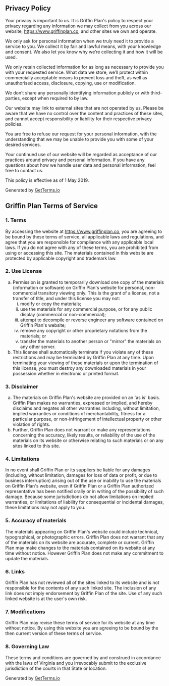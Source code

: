 ---
---

<h2>Privacy Policy</h2>
<p>Your privacy is important to us. It is Griffin Plan's policy to respect your privacy regarding any information we may collect from you across our website, <a href="https://www.griffinplan.co">https://www.griffinplan.co</a>, and other sites we own and operate.</p>
<p>We only ask for personal information when we truly need it to provide a service to you. We collect it by fair and lawful means, with your knowledge and consent. We also let you know why we’re collecting it and how it will be used.</p>
<p>We only retain collected information for as long as necessary to provide you with your requested service. What data we store, we’ll protect within commercially acceptable means to prevent loss and theft, as well as unauthorised access, disclosure, copying, use or modification.</p>
<p>We don’t share any personally identifying information publicly or with third-parties, except when required to by law.</p>
<p>Our website may link to external sites that are not operated by us. Please be aware that we have no control over the content and practices of these sites, and cannot accept responsibility or liability for their respective privacy policies.</p>
<p>You are free to refuse our request for your personal information, with the understanding that we may be unable to provide you with some of your desired services.</p>
<p>Your continued use of our website will be regarded as acceptance of our practices around privacy and personal information. If you have any questions about how we handle user data and personal information, feel free to contact us.</p>
<p>This policy is effective as of 1 May 2019.</p>
<p>Generated by <a title="Privacy Policy Template Generator" href="https://getterms.io/">GetTerms.io</a></p>

<h2>Griffin Plan Terms of Service</h2>
<h3>1. Terms</h3>
<p>By accessing the website at <a href="https://www.griffinplan.co">https://www.griffinplan.co</a>, you are agreeing to be bound by these terms of service, all applicable laws and regulations, and agree that you are responsible for compliance with any applicable local laws. If you do not agree with any of these terms, you are prohibited from using or accessing this site. The materials contained in this website are protected by applicable copyright and trademark law.</p>
<h3>2. Use License</h3>
<ol type="a">
   <li>Permission is granted to temporarily download one copy of the materials (information or software) on Griffin Plan's website for personal, non-commercial transitory viewing only. This is the grant of a license, not a transfer of title, and under this license you may not:
   <ol type="i">
       <li>modify or copy the materials;</li>
       <li>use the materials for any commercial purpose, or for any public display (commercial or non-commercial);</li>
       <li>attempt to decompile or reverse engineer any software contained on Griffin Plan's website;</li>
       <li>remove any copyright or other proprietary notations from the materials; or</li>
       <li>transfer the materials to another person or "mirror" the materials on any other server.</li>
   </ol>
    </li>
   <li>This license shall automatically terminate if you violate any of these restrictions and may be terminated by Griffin Plan at any time. Upon terminating your viewing of these materials or upon the termination of this license, you must destroy any downloaded materials in your possession whether in electronic or printed format.</li>
</ol>
<h3>3. Disclaimer</h3>
<ol type="a">
   <li>The materials on Griffin Plan's website are provided on an 'as is' basis. Griffin Plan makes no warranties, expressed or implied, and hereby disclaims and negates all other warranties including, without limitation, implied warranties or conditions of merchantability, fitness for a particular purpose, or non-infringement of intellectual property or other violation of rights.</li>
   <li>Further, Griffin Plan does not warrant or make any representations concerning the accuracy, likely results, or reliability of the use of the materials on its website or otherwise relating to such materials or on any sites linked to this site.</li>
</ol>
<h3>4. Limitations</h3>
<p>In no event shall Griffin Plan or its suppliers be liable for any damages (including, without limitation, damages for loss of data or profit, or due to business interruption) arising out of the use or inability to use the materials on Griffin Plan's website, even if Griffin Plan or a Griffin Plan authorized representative has been notified orally or in writing of the possibility of such damage. Because some jurisdictions do not allow limitations on implied warranties, or limitations of liability for consequential or incidental damages, these limitations may not apply to you.</p>
<h3>5. Accuracy of materials</h3>
<p>The materials appearing on Griffin Plan's website could include technical, typographical, or photographic errors. Griffin Plan does not warrant that any of the materials on its website are accurate, complete or current. Griffin Plan may make changes to the materials contained on its website at any time without notice. However Griffin Plan does not make any commitment to update the materials.</p>
<h3>6. Links</h3>
<p>Griffin Plan has not reviewed all of the sites linked to its website and is not responsible for the contents of any such linked site. The inclusion of any link does not imply endorsement by Griffin Plan of the site. Use of any such linked website is at the user's own risk.</p>
<h3>7. Modifications</h3>
<p>Griffin Plan may revise these terms of service for its website at any time without notice. By using this website you are agreeing to be bound by the then current version of these terms of service.</p>
<h3>8. Governing Law</h3>
<p>These terms and conditions are governed by and construed in accordance with the laws of Virginia and you irrevocably submit to the exclusive jurisdiction of the courts in that State or location.</p>
<p>Generated by <a title="Terms of Service Template Generator" href="https://getterms.io/">GetTerms.io</a></p>
